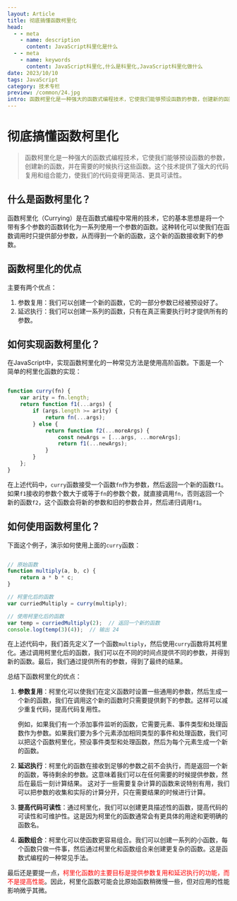 ```yaml
---
layout: Article
title: 彻底搞懂函数柯里化
head:
  - - meta
    - name: description
      content: JavaScript科里化是什么
  - - meta
    - name: keywords
      content: JavaScript科里化,什么是科里化,JavaScript科里化做什么
date: 2023/10/10
tags: JavaScript
category: 技术专栏
preview: /common/24.jpg
intro: 函数柯里化是一种强大的函数式编程技术，它使我们能够预设函数的参数，创建新的函数，并在需要的时候执行这些函数。这个技术提供了强大的代码复用和组合能力，使我们的代码变得更简洁、更具可读性。
---
```


# 彻底搞懂函数柯里化

> 函数柯里化是一种强大的函数式编程技术，它使我们能够预设函数的参数，创建新的函数，并在需要的时候执行这些函数。这个技术提供了强大的代码复用和组合能力，使我们的代码变得更简洁、更具可读性。

## 什么是函数柯里化？

函数柯里化（Currying）是在函数式编程中常用的技术，它的基本思想是将一个带有多个参数的函数转化为一系列使用一个参数的函数。这种转化可以使我们在函数调用时只提供部分参数，从而得到一个新的函数，这个新的函数接收剩下的参数。

## 函数柯里化的优点

主要有两个优点：

1. 参数复用：我们可以创建一个新的函数，它的一部分参数已经被预设好了。
2. 延迟执行：我们可以创建一系列的函数，只有在真正需要执行时才提供所有的参数。

## 如何实现函数柯里化？

在JavaScript中，实现函数柯里化的一种常见方法是使用高阶函数。下面是一个简单的柯里化函数的实现：

```javascript

function curry(fn) {
    var arity = fn.length;
    return function f1(...args) {
        if (args.length >= arity) {
            return fn(...args);
        } else {
            return function f2(...moreArgs) {
                const newArgs = [...args, ...moreArgs];
                return f1(...newArgs);
            }
        }
    };
}

```

在上述代码中，`curry`函数接受一个函数`fn`作为参数，然后返回一个新的函数`f1`。如果`f1`接收的参数个数大于或等于`fn`的参数个数，就直接调用`fn`，否则返回一个新的函数`f2`，这个函数会将新的参数和旧的参数合并，然后递归调用`f1`。

## 如何使用函数柯里化？

下面这个例子，演示如何使用上面的`curry`函数：

```javascript

// 原始函数
function multiply(a, b, c) {
    return a * b * c;
}

// 柯里化后的函数
var curriedMultiply = curry(multiply);

// 使用柯里化后的函数
var temp = curriedMultiply(2);  // 返回一个新的函数
console.log(temp(3)(4));  // 输出 24

```

在上述代码中，我们首先定义了一个函数`multiply`，然后使用`curry`函数将其柯里化。通过调用柯里化后的函数，我们可以在不同的时间点提供不同的参数，并得到新的函数。最后，我们通过提供所有的参数，得到了最终的结果。

总结下函数柯里化的优点：

1. **参数复用**：柯里化可以使我们在定义函数时设置一些通用的参数，然后生成一个新的函数，我们在调用这个新的函数时只需要提供剩下的参数。这样可以减少重复代码，提高代码复用性。

   例如，如果我们有一个添加事件监听的函数，它需要元素、事件类型和处理函数作为参数。如果我们要为多个元素添加相同类型的事件和处理函数，我们可以把这个函数柯里化，预设事件类型和处理函数，然后为每个元素生成一个新的函数。

2. **延迟执行**：柯里化的函数在接收到足够的参数之前不会执行，而是返回一个新的函数，等待剩余的参数。这意味着我们可以在任何需要的时候提供参数，然后在最后一刻计算结果。
   这对于一些需要复杂计算的函数来说特别有用，我们可以把参数的收集和实际的计算分开，只在需要结果的时候进行计算。

3. **提高代码可读性**：通过柯里化，我们可以创建更具描述性的函数，提高代码的可读性和可维护性。这是因为柯里化的函数通常会有更具体的用途和更明确的函数名。

4. **函数组合**：柯里化可以使函数更容易组合。我们可以创建一系列的小函数，每个函数只做一件事，然后通过柯里化和函数组合来创建更复杂的函数。这是函数式编程的一种常见手法。

最后还是要提一点，<font color=red>柯里化函数的主要目标是提供参数复用和延迟执行的功能，而不是提高性能</font>。因此，柯里化函数可能会比原始函数稍微慢一些，但对应用的性能影响微乎其微。
